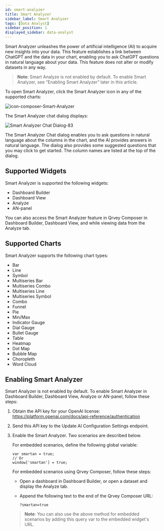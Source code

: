 ```yaml
---
id: smart-analyzer
title: Smart Analyzer
sidebar_label: Smart Analyzer
tags: [Data Analyst]
sidebar_position: 1
displayed_sidebar: data-analyst
---
```

 
<div style={{textAlign: "justify"}}>

Smart Analyzer unleashes the power of artificial intelligence (AI) to acquire new insights into your data. This feature establishes a link between ChatGPT and the data in your chart, enabling you to ask ChatGPT questions in natural language about your data. This feature does not alter or modify datasets in any way. 

>**Note**: Smart Analyze is not enabled by default. To enable Smart Analyzer, see “Enabling Smart Analyzer” later in this article. 

To open Smart Analyzer, click the Smart Analyzer icon in any of the supported charts:

![icon-composer-Smart-Analyzer](https://s3.amazonaws.com/cdn.qrvey.com/documentation_assets/partner-portal/qrvey-composer/chart-builder/smart-analyzer/icon-smart-analyzer.png)

The Smart Analyzer chat dialog displays:

![Smart Analyzer Chat Dialog-83](https://s3.amazonaws.com/cdn.qrvey.com/documentation_assets/partner-portal/qrvey-composer/chart-builder/smart-analyzer/smart-analyzer-chat-dialog-83.png)

The Smart Analyzer Chat dialog enables you to ask questions in natural language about the columns in the chart, and the AI provides answers in natural language. The dialog also provides some suggested questions that you may click to get started. The column names are listed at the top of the dialog. 

## Supported Widgets
Smart Analyzer is supported the following widgets:
* Dashboard Builder
* Dashboard View
* Analyze
* AN-panel

You can also access the Smart Analyzer feature in Qrvey Composer in Dashboard Builder, Dashboard View, and while viewing data from the Analyze tab. 

## Supported Charts
Smart Analyzer supports the following chart types:
* Bar
* Line
* Symbol
* Multiseries Bar
* Multiseries Combo
* Multiseries Line
* Multiseries Symbol
* Combo
* Funnel
* Pie
* Min/Max
* Indicator Gauge
* Dial Gauge
* Bullet Gauge
* Table
* Heatmap
* Dot Map
* Bubble Map
* Choropleth
* Word Cloud

## Enabling Smart Analyzer
Smart Analyzer is not enabled by default. To enable Smart Analyzer in Dashboard Builder, Dashboard View, Analyze or AN-panel, follow these steps:

1. Obtain the API key for your OpenAI license: https://platform.openai.com/docs/api-reference/authentication
2. Send this API key to the Update AI Configuration Settings endpoint. 
3. Enable the Smart Analyzer. Two scenarios are described below. 

    For embedded scenarios, define the following global variable:

    ```
    var smartan = true;
    // Or
    window['smartan'] = true;
    ```

    For embedded scenarios using Qrvey Composer, follow these steps: 
    * Open a dashboard in Dashboard Builder, or open a dataset and display the Analyze tab. 
    * Append the following text to the end of the Qrvey Composer URL:  

        `?smartan=true`

    >**Note**: You can also use the above method for embedded scenarios by adding this query var to the embedded widget's URL.


</div>